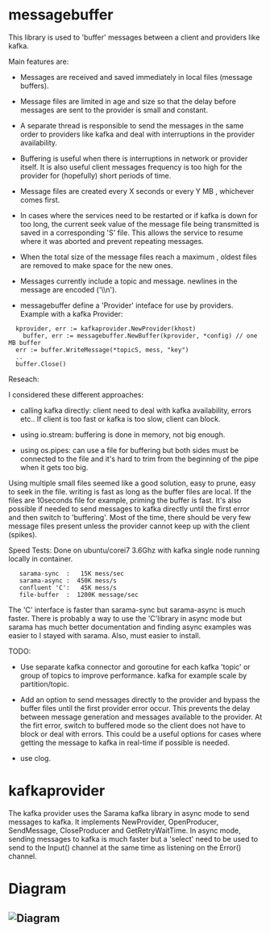 # messagebuffer

This library is used to 'buffer' messages between a client and providers like kafka.

Main features are:

 - Messages are received and saved immediately in local files (message buffers).

 - Message files are limited in age and size so that the delay before messages are sent to the provider is small and constant.

 - A separate thread is responsible to send the messages in the same order to providers like kafka and deal with interruptions in the provider availability.

 - Buffering is useful when there is interruptions in network or provider itself. It is also useful client messages frequency is too high for the provider for (hopefully) short periods of time.

 - Message files are created every X seconds or every Y MB , whichever comes first.

 - In cases where the services need to be restarted or if kafka is down for too long, the current seek value of the message file being transmitted is saved in a corresponding 'S' file. This allows the service to resume where it was aborted and prevent repeating messages.

   
 - When the total size of the message files reach a maximum , oldest files are removed to make space for the new ones.

 - Messages currently include a topic and message. newlines in the message are encoded ('\\\n').

 - messagebuffer define a 'Provider' inteface for use by providers. Example with a kafka Provider:

```
  kprovider, err := kafkaprovider.NewProvider(khost)
	buffer, err := messagebuffer.NewBuffer(kprovider, *config) // one MB buffer   
  err := buffer.WriteMessage(*topicS, mess, "key")
  ..
  buffer.Close()
```

Reseach:

I considered these different approaches:

  - calling kafka directly: client need to deal with kafka availability, errors etc..
    If client is too fast or kafka is too slow, client can block.

  - using io.stream: buffering is done in memory, not big enough.

  - using os.pipes: can use a file for buffering but both sides must be connected to the file and it's hard to trim from the beginning of the pipe when it gets too big.

Using multiple small files seemed like a good solution, easy to prune, easy to seek in the file. writing is fast as long as the buffer files are local. If the files are 10seconds file for example, priming the buffer is fast. 
It's also possible if needed to send messages to kafka directly until the first error and then switch to 'buffering'. 
Most of the time, there should be very few message files present unless the provider cannot keep up with the client (spikes).

Speed Tests: Done on ubuntu/corei7 3.6Ghz with kafka single node running locally in container.
```
   sarama-sync  :   15K mess/sec
   sarama-async :  450K mess/s
   confluent 'C':   45K mess/s
   file-buffer  :  1200K message/sec
```

The 'C' interface is faster than sarama-sync but sarama-async is much faster. There is probably a way to use the 'C'library in async mode but sarama has much better documentation and finding async examples was easier to I stayed with sarama. Also, must easier to install.

TODO:

 - Use separate kafka connector and goroutine for each kafka 'topic' or group of topics to improve performance. kafka for example scale by partition/topic.

 - Add an option to send messages directly to the provider and bypass the buffer files until the first provider error occur. This prevents the delay between message generation and messages available to the provider. At the firt error, switch to buffered mode so the client does not have to block or deal with errors. This could be a useful options for cases where getting the message to kafka in real-time if possible is needed.

 - use clog.


# kafkaprovider
The kafka provider uses the Sarama kafka library in async mode to send messages to kafka. It implements NewProvider, OpenProducer, SendMessage, CloseProducer and GetRetryWaitTime.
In async mode, sending messages to kafka is much faster but a 'select' need to be used to send to the Input() channel at the same time as listening on the Error() channel.

# Diagram

![Diagram](https://user-images.githubusercontent.com/10535265/30186693-d5669528-93e3-11e7-89b9-25bd269ac228.png)
- 

